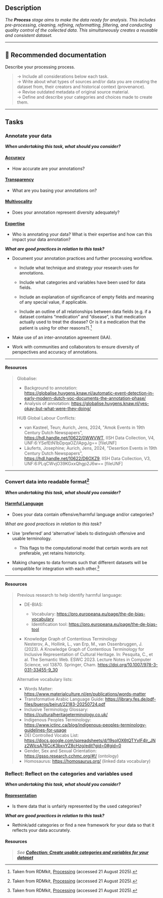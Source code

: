 
## Description
_The **Process** stage aims to make the data ready for analysis. This includes pre-processing, cleaning, refining, reformatting, filtering, and conducting quality control of the collected data. This simultaneously creates a reusable and consistent dataset._ 

---

## 📔 Recommended documentation
Describe your processing process.
> → Include all considerations below each task. <br>
> → Write about what types of sources and/or data you are creating the dataset from, their creators and historical context (provenance). <br>
> → Revise outdated metadata of original source material. <br>
> → Define and describe your categories and choices made to create them.

---

## Tasks

### Annotate your data

**_When undertaking this task, what should you consider?_**

#### [**Accuracy**](../bias/types/accuracy.md)

- How accurate are your annotations? 

#### [**Transparency**](../bias/types/transparency.md)

- What are you basing your annotations on?

#### [**Multivocality**](../bias/types/multivocality.md)

- Does your annotation represent diversity adequately?

#### [**Expertise**](../bias/types/expertise.md)

- Who is annotating your data? What is their expertise and how can this impact your data annotation?

**_What are good practices in relation to this task?_**

- Document your annotation practices and further processing workflow.

    - Include what technique and strategy your research uses for annotations.

    - Include what categories and variables have been used for data fields.

    - Include an explanation of significance of empty fields and meaning of any special value, if applicable. 

    - Include an outline of all relationships between data fields (e.g. if a dataset contains “medication” and “disease”, is that medication actually used to treat the disease? Or is it a medication that the patient is using for other reasons?).[^1]

- Make use of an inter-annotation agreement (IAA).

- Work with communities and collaborators to ensure diversity of perspectives and accuracy of annotations.

---

#### Resources
    
> Globalise:
>
> - Background to annotation: https://globalise.huygens.knaw.nl/automatic-event-detection-in-early-modern-dutch-voc-documents-the-annotation-phase/ 
> - Analysis of annotation: https://globalise.huygens.knaw.nl/yes-okay-but-what-were-they-doing/
> 
> HUB Global Labour Conflicts: 
> 
> - van Kasteel, Teun; Aurich, Jens, 2024, "Amok Events in 19th Century Dutch Newspapers", https://hdl.handle.net/10622/0WWVWT, IISH Data Collection, V4, UNF:6:YSefEtN1bDpqaOZ/lApgJg== [fileUNF]
> - Läuferts, Josephine; Aurich, Jens, 2024, "Desertion Events in 19th Century Dutch Newspapers", https://hdl.handle.net/10622/D6OXZ9, IISH Data Collection, V3, UNF:6:PLqCWvjO39KGxxQhgp2J6w== [fileUNF]

---

### Convert data into readable format[^2]

**_When undertaking this task, what should you consider?_**

#### [**Harmful Language**](../bias/types/harmful-language.md)

- Does your data contain offensive/harmful language and/or categories?

_What are good practices in relation to this task?_

- Use ‘preferred’ and ‘alternative’ labels to distinguish offensive and usable terminology.
    - This flags to the computational model that certain words are not preferable, yet retains historicity. 

- Making changes to data formats such that different datasets will be compatible for integration with each other.[^3]

----

#### Resources
    
> Previous research to help identify harmful language:
>
> - DE-BIAS: 
>   - Vocabulary: https://pro.europeana.eu/page/the-de-bias-vocabulary 
>   - Identification tool: https://pro.europeana.eu/page/the-de-bias-tool 
>
> - Knowledge Graph of Contentious Terminology <br>
> Nesterov, A., Hollink, L., van Erp, M., van Ossenbruggen, J. (2023). A Knowledge Graph of Contentious Terminology for Inclusive Representation of Cultural Heritage. In: Pesquita, C., et al. The Semantic Web. ESWC 2023. Lecture Notes in Computer Science, vol 13870. Springer, Cham. https://doi.org/10.1007/978-3-031-33455-9_30
> 
> Alternative vocabulary lists:
> 
> - Words Matter: https://www.materialculture.nl/en/publications/words-matter 
> - Transformative Arabic Language Guide: https://library.fes.de/pdf-files/bueros/beirut/22183-20250724.pdf
> - Inclusive Terminology Glossary: https://culturalheritageterminology.co.uk/ 
> - Indigenous Peoples Terminology: https://www.ictinc.ca/blog/indigenous-peoples-terminology-guidelines-for-usage 
> - DEI Controlled Vocabs List: https://docs.google.com/spreadsheets/d/19solOX6tQTYvlF4lr_JNz2WlcsA76CcK3bxvYZ8cHzg/edit?gid=0#gid=0
> - Gender, Sex and Sexual Orientation: https://gsso.research.cchmc.org/#!/ (ontology)
> - Homosaurus: https://homosaurus.org/ (linked data vocabulary)

### Reflect: Reflect on the categories and variables used

**_When undertaking this task, what should you consider?_**

#### [**Representation**](../bias/types/representation.md)
- Is there data that is unfairly represented by the used categories? 

**_What are good practices in relation to this task?_**

- Rethink/add categories or find a new framework for your data so that it reflects your data accurately. 

#### Resources

> _See [**Collection: Create usable categories and variables for your dataset**](/lifecycle/collection/#create-usable-categories-and-variables-for-your-dataset)_



[^1]: Taken from RDMkit, [Processing](https://rdmkit.elixir-europe.org/processing) (accessed 21 August 2025).
[^2]: Taken from RDMkit, [Processing](https://rdmkit.elixir-europe.org/processing) (accessed 21 August 2025).
[^3]: Taken from RDMkit, [Processing](https://rdmkit.elixir-europe.org/processing) (accessed 21 August 2025).